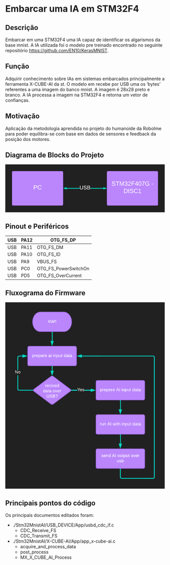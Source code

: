 # Embarcar uma IA em STM32F4
## Descrição
Embarcar em uma STM32F4 uma IA capaz de identificar os algarismos da base mnist. A IA utilizada foi o 
modelo pre treinado encontrado no seguinte repositório https://github.com/EN10/KerasMNIST.

## Função
Adquirir conhecimento sobre IAs em sistemas embarcados principalmente a ferramenta X-CUBE-AI da st.
O modelo em recebe por USB uma os ‘bytes’ referentes a uma imagem do banco mnist. A imagem é 28x28
preto e branco. A IA processa a imagem na STM32F4 e retorna um vetor de confianças.

## Motivação
Aplicação da metodologia aprendida no projeto do humanoide da RoboIme para poder equilibra-se com base em dados de sensores e feedback da posição dos motores.


## Diagrama de Blocks do Projeto
![alt text](https://raw.githubusercontent.com/YuriWit/microcon/main/images/DiagramaDeBlocosDoHardwere.png)

##  Pinout e Periféricos

| USB | PA12 | OTG_FS_DP            |
|-----|------|----------------------|
| USB | PA11 | OTG_FS_DM            |
| USB | PA10 | OTG_FS_ID            |
| USB | PA9  | VBUS_FS              |
| USB | PC0  | OTG_FS_PowerSwitchOn |
| USB | PD5  | OTG_FS_OverCurrent   |

## Fluxograma do Firmware
![alt text](https://raw.githubusercontent.com/YuriWit/microcon/main/images/FirmwareFluxogram.png)

## Principais pontos do código
Os principais documentos editados foram:
- ./Stm32MnistAI/USB_DEVICE/App/usbd_cdc_if.c
    - CDC_Receive_FS
    - CDC_Transmit_FS
- ./Stm32MnistAI/X-CUBE-AI/App/app_x-cube-ai.c
    - acquire_and_process_data
    - post_process
    - MX_X_CUBE_AI_Process